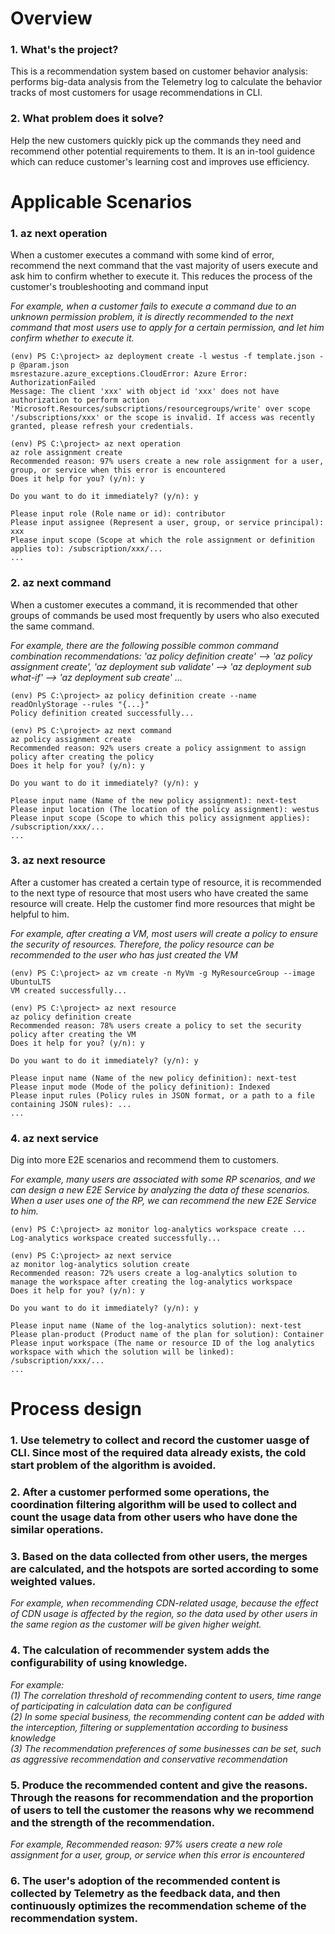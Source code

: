 # Overview
### 1. What's the project?
This is a recommendation system based on customer behavior analysis: performs big-data analysis from the Telemetry log to calculate the behavior tracks of most customers for usage recommendations in CLI.
### 2. What problem does it solve?
Help the new customers quickly pick up the commands they need and recommend other potential requirements to them. It is an in-tool guidence which can reduce customer's learning cost and improves use efficiency.

# Applicable Scenarios
### 1. az next operation
When a customer executes a command with some kind of error, recommend the next command that the vast majority of users execute and ask him to confirm whether to execute it. This reduces the process of the customer's troubleshooting and command input

*For example, when a customer fails to execute a command due to an unknown permission problem, it is directly recommended to the next command that most users use to apply for a certain permission, and let him confirm whether to execute it.* 

```pwsh
(env) PS C:\project> az deployment create -l westus -f template.json -p @param.json
msrestazure.azure_exceptions.CloudError: Azure Error: AuthorizationFailed
Message: The client 'xxx' with object id 'xxx' does not have authorization to perform action 'Microsoft.Resources/subscriptions/resourcegroups/write' over scope '/subscriptions/xxx' or the scope is invalid. If access was recently granted, please refresh your credentials.

(env) PS C:\project> az next operation
az role assignment create
Recommended reason: 97% users create a new role assignment for a user, group, or service when this error is encountered
Does it help for you? (y/n): y

Do you want to do it immediately? (y/n): y

Please input role (Role name or id): contributor
Please input assignee (Represent a user, group, or service principal): xxx
Please input scope (Scope at which the role assignment or definition applies to): /subscription/xxx/...
...
```

### 2. az next command
When a customer executes a command, it is recommended that other groups of commands be used most frequently by users who also executed the same command.

*For example, there are the following possible common command combination recommendations: 'az policy definition create' --> 'az policy assignment create', 'az deployment sub validate' --> 'az deployment sub what-if' --> 'az deployment sub create' ...*

```pwsh
(env) PS C:\project> az policy definition create --name readOnlyStorage --rules "{...}"
Policy definition created successfully...

(env) PS C:\project> az next command
az policy assignment create
Recommended reason: 92% users create a policy assignment to assign policy after creating the policy
Does it help for you? (y/n): y

Do you want to do it immediately? (y/n): y

Please input name (Name of the new policy assignment): next-test
Please input location (The location of the policy assignment): westus
Please input scope (Scope to which this policy assignment applies): /subscription/xxx/...
...
```

### 3. az next resource
After a customer has created a certain type of resource, it is recommended to the next type of resource that most users who have created the same resource will create. Help the customer find more resources that might be helpful to him.

*For example, after creating a VM, most users will create a policy to ensure the security of resources. Therefore, the policy resource can be recommended to the user who has just created the VM* 

```pwsh
(env) PS C:\project> az vm create -n MyVm -g MyResourceGroup --image UbuntuLTS
VM created successfully...

(env) PS C:\project> az next resource
az policy definition create
Recommended reason: 78% users create a policy to set the security policy after creating the VM
Does it help for you? (y/n): y

Do you want to do it immediately? (y/n): y

Please input name (Name of the new policy definition): next-test
Please input mode (Mode of the policy definition): Indexed
Please input rules (Policy rules in JSON format, or a path to a file containing JSON rules): ...
...
```

### 4. az next service
Dig into more E2E scenarios and recommend them to customers.

*For example, many users are associated with some RP scenarios, and we can design a new E2E Service by analyzing the data of these scenarios. When a user uses one of the RP, we can recommend the new E2E Service to him.*

```pwsh
(env) PS C:\project> az monitor log-analytics workspace create ...
Log-analytics workspace created successfully...

(env) PS C:\project> az next service
az monitor log-analytics solution create
Recommended reason: 72% users create a log-analytics solution to manage the workspace after creating the log-analytics workspace
Does it help for you? (y/n): y

Do you want to do it immediately? (y/n): y

Please input name (Name of the log-analytics solution): next-test
Please plan-product (Product name of the plan for solution): Container
Please input workspace (The name or resource ID of the log analytics workspace with which the solution will be linked): /subscription/xxx/...
...

```

# Process design
### 1. Use telemetry to collect and record the customer uasge of CLI. Since most of the required data already exists, the cold start problem of the algorithm is avoided.

### 2. After a customer performed some operations, the coordination filtering algorithm will be used to collect and count the usage data from other users who have done the similar operations.

### 3. Based on the data collected from other users, the merges are calculated, and the hotspots are sorted according to some weighted values. 
*For example, when recommending CDN-related usage, because the effect of CDN usage is affected by the region, so the data used by other users in the same region as the customer will be given higher weight.*

### 4. The calculation of recommender system adds the configurability of using knowledge.
*For example:*<br/>
*(1) The correlation threshold of recommending content to users, time range of participating in calculation data can be configured*<br/>
*(2) In some special business, the recommending content can be added with the interception, filtering or supplementation according to business knowledge*<br/>
*(3) The recommendation preferences of some businesses can be set, such as aggressive recommendation and conservative recommendation*

### 5. Produce the recommended content and give the reasons. Through the reasons for recommendation and the proportion of users to tell the customer the reasons why we recommend and the strength of the recommendation.
*For example, Recommended reason: 97% users create a new role assignment for a user, group, or service when this error is encountered*

### 6. The user's adoption of the recommended content is collected by Telemetry as the feedback data, and then continuously optimizes the recommendation scheme of the recommendation system.
